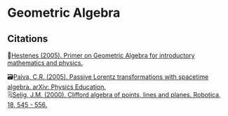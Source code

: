 # Geometric Algebra

## Citations
📃[Hestenes (2005). Primer on Geometric Algebra
for introductory mathematics and physics.](http://geocalc.clas.asu.edu/pdf/PrimerGeometricAlgebra.pdf)


🗃️[Paiva, C.R. (2005). Passive Lorentz transformations with spacetime algebra. arXiv: Physics Education.](https://arxiv.org/ftp/physics/papers/0508/0508225.pdf)  
🗒️[Selig, J.M. (2000). Clifford algebra of points, lines and planes. Robotica, 18, 545 - 556.](https://openresearch.lsbu.ac.uk/download/d5d41bc21f327a8d288b100e2b658ab4a82985dbbacf909e0c791fddd50d1223/186156/Cliff.pdf)

